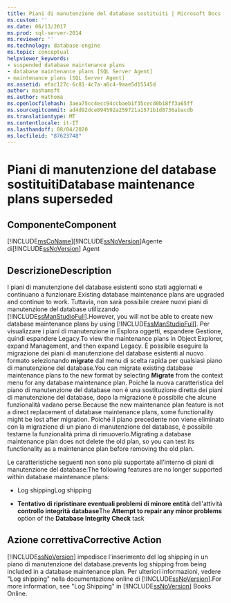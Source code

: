 ```yaml
---
title: Piani di manutenzione del database sostituiti | Microsoft Docs
ms.custom: ''
ms.date: 06/13/2017
ms.prod: sql-server-2014
ms.reviewer: ''
ms.technology: database-engine
ms.topic: conceptual
helpviewer_keywords:
- suspended database maintenance plans
- database maintenance plans [SQL Server Agent]
- maintenance plans [SQL Server Agent]
ms.assetid: efac127c-6c81-4c7a-a6c4-9aae5d15545d
author: mashamsft
ms.author: mathoma
ms.openlocfilehash: 3aea75cc4ecc94ccbaeb1f35cecd0b18ff3a65ff
ms.sourcegitcommit: ad4d92dce894592a259721a1571b1d8736abacdb
ms.translationtype: MT
ms.contentlocale: it-IT
ms.lasthandoff: 08/04/2020
ms.locfileid: "87623748"
---
```

# <a name="database-maintenance-plans-superseded"></a><span data-ttu-id="7dc95-102">Piani di manutenzione del database sostituiti</span><span class="sxs-lookup"><span data-stu-id="7dc95-102">Database maintenance plans superseded</span></span>
    
## <a name="component"></a><span data-ttu-id="7dc95-103">Componente</span><span class="sxs-lookup"><span data-stu-id="7dc95-103">Component</span></span>  
 [!INCLUDE[msCoName](../../includes/msconame-md.md)]<span data-ttu-id="7dc95-104">[!INCLUDE[ssNoVersion](../../includes/ssnoversion-md.md)]Agente di</span><span class="sxs-lookup"><span data-stu-id="7dc95-104">[!INCLUDE[ssNoVersion](../../includes/ssnoversion-md.md)] Agent</span></span>  
  
## <a name="description"></a><span data-ttu-id="7dc95-105">Descrizione</span><span class="sxs-lookup"><span data-stu-id="7dc95-105">Description</span></span>  
 <span data-ttu-id="7dc95-106">I piani di manutenzione del database esistenti sono stati aggiornati e continuano a funzionare.</span><span class="sxs-lookup"><span data-stu-id="7dc95-106">Existing database maintenance plans are upgraded and continue to work.</span></span> <span data-ttu-id="7dc95-107">Tuttavia, non sarà possibile creare nuovi piani di manutenzione del database utilizzando [!INCLUDE[ssManStudioFull](../../includes/ssmanstudiofull-md.md)].</span><span class="sxs-lookup"><span data-stu-id="7dc95-107">However, you will not be able to create new database maintenance plans by using [!INCLUDE[ssManStudioFull](../../includes/ssmanstudiofull-md.md)].</span></span> <span data-ttu-id="7dc95-108">Per visualizzare i piani di manutenzione in Esplora oggetti, espandere Gestione, quindi espandere Legacy.</span><span class="sxs-lookup"><span data-stu-id="7dc95-108">To view the maintenance plans in Object Explorer, expand Management, and then expand Legacy.</span></span> <span data-ttu-id="7dc95-109">È possibile eseguire la migrazione dei piani di manutenzione del database esistenti al nuovo formato selezionando **migrate** dal menu di scelta rapida per qualsiasi piano di manutenzione del database.</span><span class="sxs-lookup"><span data-stu-id="7dc95-109">You can migrate existing database maintenance plans to the new format by selecting **Migrate** from the context menu for any database maintenance plan.</span></span> <span data-ttu-id="7dc95-110">Poiché la nuova caratteristica del piano di manutenzione del database non è una sostituzione diretta dei piani di manutenzione del database, dopo la migrazione è possibile che alcune funzionalità vadano perse.</span><span class="sxs-lookup"><span data-stu-id="7dc95-110">Because the new maintenance plan feature is not a direct replacement of database maintenance plans, some functionality might be lost after migration.</span></span> <span data-ttu-id="7dc95-111">Poiché il piano precedente non viene eliminato con la migrazione di un piano di manutenzione del database, è possibile testarne la funzionalità prima di rimuoverlo.</span><span class="sxs-lookup"><span data-stu-id="7dc95-111">Migrating a database maintenance plan does not delete the old plan, so you can test its functionality as a maintenance plan before removing the old plan.</span></span>  
  
 <span data-ttu-id="7dc95-112">Le caratteristiche seguenti non sono più supportate all'interno di piani di manutenzione del database:</span><span class="sxs-lookup"><span data-stu-id="7dc95-112">The following features are no longer supported within database maintenance plans:</span></span>  
  
-   <span data-ttu-id="7dc95-113">Log shipping</span><span class="sxs-lookup"><span data-stu-id="7dc95-113">Log shipping</span></span>  
  
-   <span data-ttu-id="7dc95-114">**Tentativo di ripristinare eventuali problemi di minore entità** dell'attività **controllo integrità database**</span><span class="sxs-lookup"><span data-stu-id="7dc95-114">The **Attempt to repair any minor problems** option of the **Database Integrity Check** task</span></span>  
  
## <a name="corrective-action"></a><span data-ttu-id="7dc95-115">Azione correttiva</span><span class="sxs-lookup"><span data-stu-id="7dc95-115">Corrective Action</span></span>  
 [!INCLUDE[ssNoVersion](../../includes/ssnoversion-md.md)] <span data-ttu-id="7dc95-116">impedisce l'inserimento del log shipping in un piano di manutenzione del database.</span><span class="sxs-lookup"><span data-stu-id="7dc95-116">prevents log shipping from being included in a database maintenance plan.</span></span> <span data-ttu-id="7dc95-117">Per ulteriori informazioni, vedere "Log shipping" nella documentazione online di [!INCLUDE[ssNoVersion](../../includes/ssnoversion-md.md)].</span><span class="sxs-lookup"><span data-stu-id="7dc95-117">For more information, see "Log Shipping" in [!INCLUDE[ssNoVersion](../../includes/ssnoversion-md.md)] Books Online.</span></span>  
  
  
